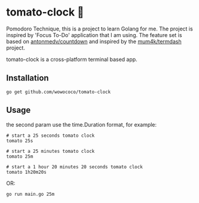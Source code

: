 # tomato-clock 🍅
Pomodoro Technique, this is a project to learn Golang for me. The project is inspired by 'Focus To-Do' application that I am using. The feature set is based on [antonmedv/countdown](https://github.com/antonmedv/countdown) and inspired by the [mum4k/termdash](https://github.com/mum4k/termdash) project.

tomato-clock is a cross-platform terminal based app.

## Installation

```
go get github.com/wowococo/tomato-clock
```

## Usage
the second param use the time.Duration format, for example: 

	# start a 25 seconds tomato clock
	tomato 25s  

	# start a 25 minutes tomato clock
	tomato 25m

	# start a 1 hour 20 minutes 20 seconds tomato clock
	tomato 1h20m20s

OR:
```
go run main.go 25m
```

